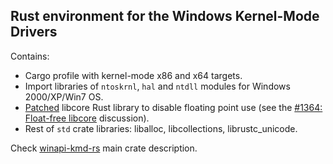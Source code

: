 ## Rust environment for the Windows Kernel-Mode Drivers

Contains:

* Cargo profile with kernel-mode x86 and x64 targets.
* Import libraries of `ntoskrnl`, `hal` and `ntdll` modules for Windows 2000/XP/Win7 OS.
* [Patched](https://github.com/thepowersgang/rust-barebones-kernel/blob/master/libcore_nofp.patch) libcore Rust library to disable floating point use (see the [#1364: Float-free libcore](https://github.com/rust-lang/rfcs/issues/1364) discussion).
* Rest of `std` crate libraries: liballoc, libcollections, librustc_unicode.


Check [winapi-kmd-rs](https://github.com/pravic/winapi-kmd-rs) main crate description.
